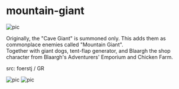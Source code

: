 # mountain-giant

![pic](pic.jpg)

Originally, the "Cave Giant" is summoned only. This adds them as commonplace enemies called "Mountain Giant".\
Together with giant dogs, tent-flap generator, and Blaargh the shop character from Blaargh's Adventurers' Emporium and Chicken Farm.

src: foerstj / GR

![pic](pic2.jpg)
![pic](pic3.jpg)
